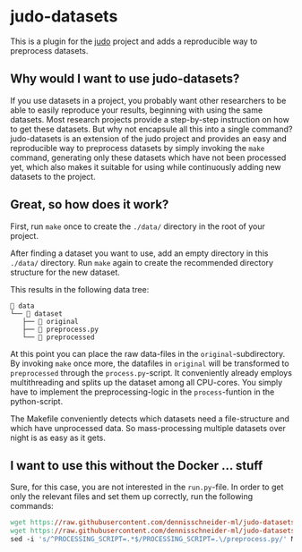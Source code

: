 # judo-datasets

This is a plugin for the [judo](https://github.com/dennisschneider-ml/judo) project and adds a reproducible way to preprocess datasets.

## Why would I want to use judo-datasets?

If you use datasets in a project, you probably want other researchers to be able to easily reproduce your results, beginning with using the same datasets.
Most research projects provide a step-by-step instruction on how to get these datasets.
But why not encapsule all this into a single command? \
judo-datasets is an extension of the judo project and provides an easy and reproducible way to preprocess datasets by simply invoking the `make` command, generating only these datasets which have not been processed yet, which also makes it suitable for using while continuously adding new datasets to the project.

## Great, so how does it work?

First, run `make` once to create the `./data/` directory in the root of your project.

After finding a dataset you want to use, add an empty directory in this `./data/` directory.
Run `make` again to create the recommended directory structure for the new dataset.

This results in the following data tree:
```shell
 data
└──  dataset
   ├──  original
   ├──  preprocess.py
   └──  preprocessed
```
At this point you can place the raw data-files in the `original`-subdirectory.
By invoking `make` once more, the datafiles in `original` will be transformed to `preprocessed` through the `process.py`-script.
It conveniently already employs multithreading and splits up the dataset among all CPU-cores. You simply have to implement the preprocessing-logic in the `process`-funtion in the python-script.

The Makefile conveniently detects which datasets need a file-structure and which have unprocessed data. So mass-processing multiple datasets over night is as easy as it gets.

## I want to use this without the Docker ... stuff

Sure, for this case, you are not interested in the `run.py`-file.
In order to get only the relevant files and set them up correctly, run the following commands:
```Makefile
wget https://raw.githubusercontent.com/dennisschneider-ml/judo-datasets/main/Makefile
wget https://raw.githubusercontent.com/dennisschneider-ml/judo-datasets/main/preprocess.py
sed -i 's/^PROCESSING_SCRIPT=.*$/PROCESSING_SCRIPT=.\/preprocess.py/' Makefile
```
